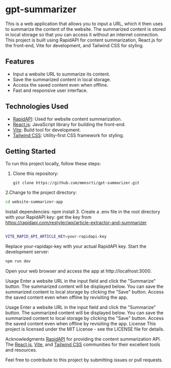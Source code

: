 # gpt-summarizer

This is a web application that allows you to input a URL, which it then uses to summarize the content of the website. The summarized content is stored in local storage so that you can access it without an internet connection. This project is built using RapidAPI for content summarization, React.js for the front-end, Vite for development, and Tailwind CSS for styling.

## Features

- Input a website URL to summarize its content.
- Save the summarized content in local storage.
- Access the saved content even when offline.
- Fast and responsive user interface.

## Technologies Used

- [RapidAPI](https://rapidapi.com/): Used for website content summarization.
- [React.js](https://reactjs.org/): JavaScript library for building the front-end.
- [Vite](https://vitejs.dev/): Build tool for development.
- [Tailwind CSS](https://tailwindcss.com/): Utility-first CSS framework for styling.

## Getting Started

To run this project locally, follow these steps:

1. Clone this repository:

   ```shell
   git clone https://github.com/mmnsrti/gpt-summarizer.git
2.Change to the project directory:

```bash
cd website-summarizer-app
```
Install dependencies:
npm install
3.
Create a .env file in the root directory with your RapidAPI key: 
get the key from https://rapidapi.com/restyler/api/article-extractor-and-summarizer

```bash

VITE_RAPID_API_ARTICLE_KEY=your-rapidapi-key
```

Replace your-rapidapi-key with your actual RapidAPI key.
Start the development server:
```bash
npm run dev
```
Open your web browser and access the app at http://localhost:3000.

Usage
Enter a website URL in the input field and click the "Summarize" button.
The summarized content will be displayed below.
You can save the summarized content to local storage by clicking the "Save" button.
Access the saved content even when offline by revisiting the app.

Usage
Enter a website URL in the input field and click the "Summarize" button.
The summarized content will be displayed below.
You can save the summarized content to local storage by clicking the "Save" button.
Access the saved content even when offline by revisiting the app.
License
This project is licensed under the MIT License - see the LICENSE file for details.

Acknowledgments
[RapidAPI](https://rapidapi.com/) for providing the content summarization API.
The [React.js](https://reactjs.org/), [Vite](https://vitejs.dev/), and [Tailwind CSS](https://tailwindcss.com/) communities for their excellent tools and resources.


Feel free to contribute to this project by submitting issues or pull requests.





